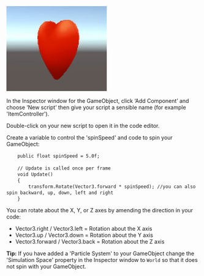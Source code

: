 ![The Game view showing a hear GameObject spinning about it's Y axis.](images/spinning-heart.gif)

In the Inspector window for the GameObject, click ‘Add Component’ and choose ‘New script’ then give your script a sensible name (for example 'ItemController').

Double-click on your new script to open it in the code editor.

Create a variable to control the 'spinSpeed' and code to spin your GameObject:

```
    public float spinSpeed = 5.0f; 

    // Update is called once per frame
    void Update()
    {
        transform.Rotate(Vector3.forward * spinSpeed); //you can also spin backward, up, down, left and right
    }

```

You can rotate about the X, Y, or Z axes by amending the direction in your code:
+ Vector3.right / Vector3.left = Rotation about the X axis
+ Vector3.up / Vector3.down = Rotation about the Y axis
+ Vector3.forward / Vector3.back = Rotation about the Z axis

**Tip:** If you have added a 'Particle System' to your GameObject change the 'Simulation Space' property in the Inspector window to `World` so that it does not spin with your GameObject.
